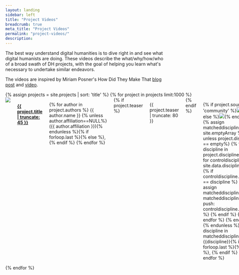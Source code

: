```yaml
---
layout: landing
sidebar: left
title: "Project Videos"
breadcrumb: true
meta_title: "Project Videos"
permalink: "project-videos/"
description:
---
```

The best way understand digital humanities is to dive right in and see what digital humanists are doing. These videos describe the what/why/how/who of a broad swath of DH projects, with the goal of helping you learn what's necessary to undertake similar endeavors.

The videos are inspired by Miriam Posner's How Did They Make That [blog post](https://miriamposner.com/blog/how-did-they-make-that/) and [video](https://archive.org/details/howdidtheymakethat).

<div class="row">
	<div class="small-12 columns t30">
		<div class="row" id="listprojects">
			{% assign projects = site.projects | sort: 'title' %}
			{% for project in projects limit:1000 %}
				<div id="project_{{ project.identifier }}" class="large-4 medium-6 columns projectbox">
					<a href="{{ project.url | relative_url }}" title="View {{ project.title | escape_once }}"><img src="https://img.youtube.com/vi/{{ project.youtubeid}}/mqdefault.jpg" class="videothumbnail'"></a>
					<a href="{{ project.url | relative_url }}" title="View {{ project.title | escape_once }}"><h4>{{ project.title | truncate: 45 }}</h4></a>
					<p class="strong">{% for author in project.authors %}
						{{ author.name }} {% unless author.affiliation==NULL%}({{ author.affiliation }}){% endunless %}{% if forloop.last %}{% else %}, {% endif %}
						{% endfor %}</p>
					{% if project.teaser %}<p>{{ project.teaser | truncate: 80 }}</p>{% endif %}
					<p class="source_disciplines">{% if project.source == 'community' %}<img src="{{ 'assets/img/circle-cobalt.svg' | relative_url }}">{% else %}<img src="{{ 'assets/img/circle-brilliant-amber.svg' | relative_url }}">{% endif %}
					{% assign matcheddisciplines = site.emptyArray %}
					{% unless project.disciplines == empty%}
						{% for discipline in project.disciplines %}
							{% for controldiscipline in site.data.disciplines %}
								{% if controldiscipline.identifier == discipline %}
									{% assign matcheddisciplines = matcheddisciplines | push: controldiscipline.name %}
								{% endif %}
							{% endfor %}
						{% endfor %}
					{% endunless %}
					{% for discipline in matcheddisciplines %}
					<span>{{discipline}}</span>{% if forloop.last %}{% else %}, {% endif %}
					{% endfor %}</p>
				</div>
			{% endfor %}
		</div>
	</div><!-- /.small-8 small-offset-2.columns -->
</div><!-- /.row -->
